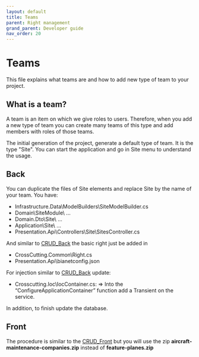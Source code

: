 ```yaml
---
layout: default
title: Teams
parent: Right management
grand_parent: Developer guide
nav_order: 20
---
```


# Teams
This file explains what teams are and how to add new type of team to your project.

## What is a team?
A team is an item on which we give roles to users.
Therefore, when you add a new type of team you can create many teams of this type and add members with roles of those teams.

The initial generation of the project, generate a default type of team. It is the type "Site".
You can start the application and go in Site menu to understand the usage.

## Back

You can duplicate the files of Site elements and replace Site by the name of your team.
You have: 
- Infrastructure.Data\ModelBuilders\SiteModelBuilder.cs
- Domain\SiteModule\ ...
- Domain.Dto\Site\ ...
- Application\Site\ ...
- Presentation.Api\Controllers\Site\SitesController.cs

And similar to [CRUD_Back](../40-Back/70-CreateACRUD.md) the basic right just be added in
- CrossCutting.Common\Right.cs
- Presentation.Api\bianetconfig.json
  
For injection similar to [CRUD_Back](../40-Back/70-CreateACRUD.md) update:
- Crosscutting.Ioc\IocContainer.cs:
    => Into the “ConfigureApplicationContainer” function add a Transient on the service.

In addition, to finish update the database.

## Front
The procedure is similar to the [CRUD_Front](../30-Front/20-CreateACRUD.md) but you will use the zip **aircraft-maintenance-companies.zip** instead of **feature-planes.zip**
